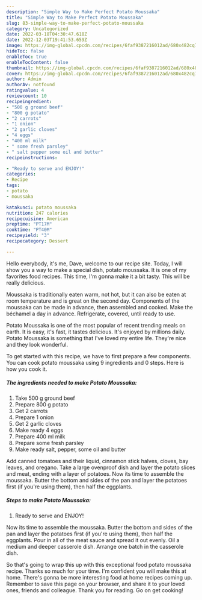 ```yaml
---
description: "Simple Way to Make Perfect Potato Moussaka"
title: "Simple Way to Make Perfect Potato Moussaka"
slug: 83-simple-way-to-make-perfect-potato-moussaka
category: Uncategorized
date: 2022-03-18T04:30:47.618Z
date: 2022-12-03T19:41:53.659Z
image: https://img-global.cpcdn.com/recipes/6faf9387216012ad/680x482cq70/potato-moussaka-recipe-main-photo.jpg
hideToc: false
enableToc: true
enableTocContent: false
thumbnail: https://img-global.cpcdn.com/recipes/6faf9387216012ad/680x482cq70/potato-moussaka-recipe-main-photo.jpg
cover: https://img-global.cpcdn.com/recipes/6faf9387216012ad/680x482cq70/potato-moussaka-recipe-main-photo.jpg
author: Admin
authorAv: notfound
ratingvalue: 4
reviewcount: 10
recipeingredient:
- "500 g ground beef"
- "800 g potato"
- "2 carrots"
- "1 onion"
- "2 garlic cloves"
- "4 eggs"
- "400 ml milk"
- " some fresh parsley"
- " salt pepper some oil and butter"
recipeinstructions:

- "Ready to serve and ENJOY!"
categories:
- Recipe
tags:
- potato
- moussaka

katakunci: potato moussaka 
nutrition: 247 calories
recipecuisine: American
preptime: "PT17M"
cooktime: "PT40M"
recipeyield: "3"
recipecategory: Dessert

---
```



Hello everybody, it's me, Dave, welcome to our recipe site. Today, I will show you a way to make a special dish, potato moussaka. It is one of my favorites food recipes. This time, I'm gonna make it a bit tasty. This will be really delicious.

Moussaka is traditionally eaten warm, not hot, but it can also be eaten at room temperature and is great on the second day. Components of the moussaka can be made in advance, then assembled and cooked. Make the béchamel a day in advance. Refrigerate, covered, until ready to use.

Potato Moussaka is one of the most popular of recent trending meals on earth. It is easy, it's fast, it tastes delicious. It's enjoyed by millions daily. Potato Moussaka is something that I've loved my entire life. They're nice and they look wonderful.


To get started with this recipe, we have to first prepare a few components. You can cook potato moussaka using 9 ingredients and 0 steps. Here is how you cook it.

<!--inarticleads1-->

##### The ingredients needed to make Potato Moussaka:

1. Take 500 g ground beef
1. Prepare 800 g potato
1. Get 2 carrots
1. Prepare 1 onion
1. Get 2 garlic cloves
1. Make ready 4 eggs
1. Prepare 400 ml milk
1. Prepare  some fresh parsley
1. Make ready  salt, pepper, some oil and butter


Add canned tomatoes and their liquid, cinnamon stick halves, cloves, bay leaves, and oregano. Take a large ovenproof dish and layer the potato slices and meat, ending with a layer of potatoes. Now its time to assemble the moussaka. Butter the bottom and sides of the pan and layer the potatoes first (if you&#39;re using them), then half the eggplants. 

<!--inarticleads2-->

##### Steps to make Potato Moussaka:


1. Ready to serve and ENJOY!

Now its time to assemble the moussaka. Butter the bottom and sides of the pan and layer the potatoes first (if you&#39;re using them), then half the eggplants. Pour in all of the meat sauce and spread it out evenly. Oil a medium and deeper casserole dish. Arrange one batch in the casserole dish. 

So that's going to wrap this up with this exceptional food potato moussaka recipe. Thanks so much for your time. I'm confident you will make this at home. There's gonna be more interesting food at home recipes coming up. Remember to save this page on your browser, and share it to your loved ones, friends and colleague. Thank you for reading. Go on get cooking!
